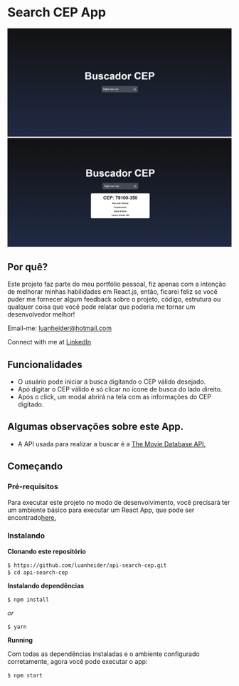# Search CEP App
![Preview-Screens](/src/assets/images/cep.png)
![Preview-Screens](/src/assets/images/cep2.png)
## Por quê?
Este projeto faz parte do meu portfólio pessoal, fiz apenas com a intenção de melhorar minhas habilidades em React.js, então, ficarei feliz se você puder me fornecer algum feedback sobre o projeto, código, estrutura ou qualquer coisa que você pode relatar que poderia me tornar um desenvolvedor melhor!

Email-me: luanheider@hotmail.com

Connect with me at [LinkedIn](https://www.linkedin.com/in/luanheidercheidt/)

## Funcionalidades
- O usuário pode iniciar a busca digitando o CEP válido desejado.
- Apó digitar o CEP válido é só clicar no ícone de busca do lado direito.
- Após o click, um modal abrirá na tela com as informações do CEP digitado.
## Algumas observações sobre este App.
- A API usada para realizar a buscar é a [The Movie Database API.](https://developers.themoviedb.org/3/getting-started/introduction)

## Começando
### Pré-requisitos
Para executar este projeto no modo de desenvolvimento, você precisará ter um ambiente básico para executar um React App, que pode ser encontrado[here.](https://reactjs.org/docs/getting-started.html)
### Instalando
**Clonando este repositório**
```
$ https://github.com/luanheider/api-search-cep.git
$ cd api-search-cep
```
**Instalando dependências**
```
$ npm install
```
_or_
```
$ yarn
```
**Running**


Com todas as dependências instaladas e o ambiente configurado corretamente, agora você pode executar o app:

```
$ npm start
```